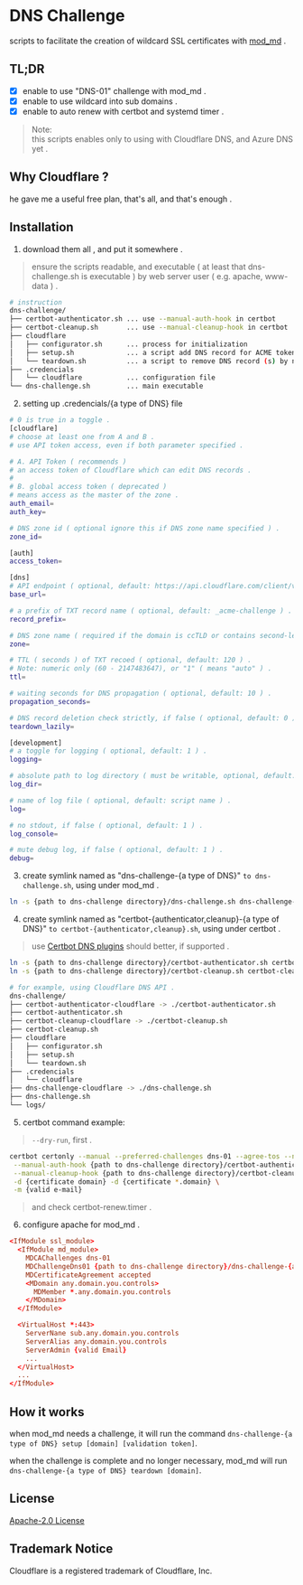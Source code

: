 # DNS Challenge
scripts to facilitate the creation of wildcard SSL certificates with [mod_md](https://github.com/icing/mod_md#mdchallengedns01) .

## TL;DR
* [x] enable to use "DNS-01" challenge with mod_md .
* [x] enable to use wildcard into sub domains .
* [x] enable to auto renew with certbot and systemd timer .

> Note:  
> this scripts enables only to using with Cloudflare DNS, and Azure DNS yet .

## Why Cloudflare ?
he gave me a useful free plan, that's all, and that's enough .

## Installation
1. download them all , and put it somewhere .
>  ensure the scripts readable, and executable ( at least that dns-challenge.sh is executable ) by web server user ( e.g. apache, www-data ) .
```bash
# instruction
dns-challenge/
├── certbot-authenticator.sh ... use --manual-auth-hook in certbot
├── certbot-cleanup.sh       ... use --manual-cleanup-hook in certbot
├── cloudflare
│   ├── configurator.sh      ... process for initialization
│   ├── setup.sh             ... a script add DNS record for ACME token validation
│   └── teardown.sh          ... a script to remove DNS record (s) by name
├── .credencials
│   └── cloudflare           ... configuration file
└── dns-challenge.sh         ... main executable
```

2. setting up .credencials/{a type of DNS} file
```bash
# 0 is true in a toggle .
[cloudflare]
# choose at least one from A and B .
# use API token access, even if both parameter specified .

# A. API Token ( recommends )
# an access token of Cloudflare which can edit DNS records .
#
# B. global access token ( deprecated )
# means access as the master of the zone .
auth_email=
auth_key=

# DNS zone id ( optional ignore this if DNS zone name specified ) .
zone_id=

[auth]
access_token=

[dns]
# API endpoint ( optional, default: https://api.cloudflare.com/client/v4/zones ) .
base_url=

# a prefix of TXT record name ( optional, default: _acme-challenge ) .
record_prefix=

# DNS zone name ( required if the domain is ccTLD or contains second-level, e.g. **.co.**, **.gov.** and etc ) .
zone=

# TTL ( seconds ) of TXT recoed ( optional, default: 120 ) .
# Note: numeric only (60 - 2147483647), or "1" ( means "auto" ) .
ttl=

# waiting seconds for DNS propagation ( optional, default: 10 ) .
propagation_seconds=

# DNS record deletion check strictly, if false ( optional, default: 0 ) .
teardown_lazily=

[development]
# a toggle for logging ( optional, default: 1 ) .
logging=

# absolute path to log directory ( must be writable, optional, default: (path to dns-challange.sh directory)/logs ) .
log_dir=

# name of log file ( optional, default: script name ) .
log=

# no stdout, if false ( optional, default: 1 ) .
log_console=

# mute debug log, if false ( optional, default: 1 ) .
debug=

```

3. create symlink named as "dns-challenge-{a type of DNS}" `to dns-challenge.sh`, using under mod_md .
```bash
ln -s {path to dns-challenge directory}/dns-challenge.sh dns-challenge-{a type of DNS}
```

4. create symlink named as "certbot-{authenticator,cleanup}-{a type of DNS}" `to certbot-{authenticator,cleanup}.sh`, using under certbot .
> use [Certbot DNS plugins](https://certbot.eff.org/docs/using.html#dns-plugins) should better, if supported .
```bash
ln -s {path to dns-challenge directory}/certbot-authenticator.sh certbot-authenticator-{a type of DNS}
ln -s {path to dns-challenge directory}/certbot-cleanup.sh certbot-cleanup-{a type of DNS}
```

```bash
# for example, using Cloudflare DNS API .
dns-challenge/
├── certbot-authenticator-cloudflare -> ./certbot-authenticator.sh
├── certbot-authenticator.sh
├── certbot-cleanup-cloudflare -> ./certbot-cleanup.sh
├── certbot-cleanup.sh
├── cloudflare
│   ├── configurator.sh
│   ├── setup.sh
│   └── teardown.sh
├── .credencials
│   └── cloudflare
├── dns-challenge-cloudflare -> ./dns-challenge.sh
├── dns-challenge.sh
└── logs/
```

5. certbot command example:
> `--dry-run`, first .
```certbot.sh
certbot certonly --manual --preferred-challenges dns-01 --agree-tos --no-eff-email --keep-until-expiring \
 --manual-auth-hook {path to dns-challenge directory}/certbot-authenticator-cloudflare \
 --manual-cleanup-hook {path to dns-challenge directory}/certbot-cleanup-cloudflare \
 -d {certificate domain} -d {certificate *.domain} \
 -m {valid e-mail}
```
> and check certbot-renew.timer .

6. configure apache for mod_md .
```httpd.ssl.conf
<IfModule ssl_module>
  <IfModule md_module>
    MDCAChallenges dns-01
    MDChallengeDns01 {path to dns-challenge directory}/dns-challenge-{a type of DNS}
    MDCertificateAgreement accepted
    <MDomain any.domain.you.controls>
      MDMember *.any.domain.you.controls
    </MDomain>
  </IfModule>

  <VirtualHost *:443>
    ServerNane sub.any.domain.you.controls
    ServerAlias any.domain.you.controls
    ServerAdmin {valid Email}
    ...
  </VirtualHost>
  ...
</IfModule>
```

## How it works
when mod_md needs a challenge, it will run the command
  `dns-challenge-{a type of DNS} setup [domain] [validation token]`.

when the challenge is complete and no longer necessary, mod_md will run
`dns-challenge-{a type of DNS} teardown [domain]`.

## License
[Apache-2.0 License](/LICENSE)

## Trademark Notice
Cloudflare is a registered trademark of Cloudflare, Inc.
